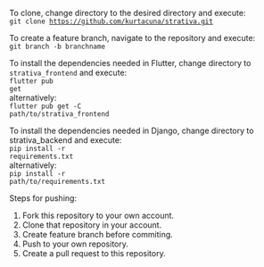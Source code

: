 To clone, change directory to the desired directory and execute:<br>
    <code>git clone https://github.com/kurtacuna/strativa.git</code>

To create a feature branch, navigate to the repository and execute:<br>
    <code>git branch -b branchname</code>

To install the dependencies needed in Flutter, change directory to <code>strativa_frontend</code> and execute:<br>
    <code>flutter pub get</code><br>
alternatively:<br>
    <code>flutter pub get -C path/to/strativa_frontend</code>

To install the dependencies needed in Django, change directory to strativa_backend and execute:<br>
    <code>pip install -r requirements.txt</code><br>
alternatively:<br>
    <code>pip install -r path/to/requirements.txt</code>


Steps for pushing:
1. Fork this repository to your own account.
2. Clone that repository in your account.
3. Create feature branch before commiting.
4. Push to your own repository.
5. Create a pull request to this repository.
